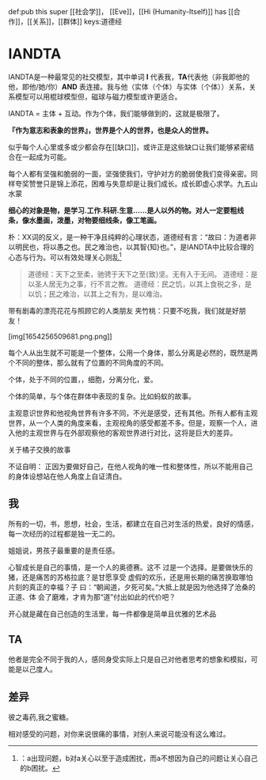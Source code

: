 def:pub this super [[社会学]]， [[Eve]]，[[Hi (Humanity-Itself)]] has [[合作]]，[[关系]]，[[群体]]
keys:道德经

# IANDTA

IANDTA是一种最常见的社交模型，其中单词 **I** 代表我，**TA**代表他（非我即他的他，即他/她/你）**AND** 表连接。我与他（实体（个体）与实体（个体））关系，关系模型可以用棍球模型但，磁球与磁力模型或许更适合。

IANDTA  = 主体 + 互动。作为个体，我们能够做到的，这就是极限了。
 

**『作为意志和表象的世界』，世界是个人的世界，也是众人的世界。**

似乎每个人心里或多或少都会存在[[缺口]]，或许正是这些缺口让我们能够紧密结合在一起成为可能。

每个人都有坚强和脆弱的一面，坚强使我们，守护对方的脆弱使我们变得亲密。同样夸奖赞誉只是锦上添花，困难与失意却是让我们成长。成长即虚心求学。九五山水蒙


**细心的对象是物，是学习.工作.科研.生意……是人以外的物。对人一定要粗线条，像水墨画，泼墨，对物要细线条，像工笔画。**


朴：XX词的反义，是一种干净且纯粹的心理状态，道德经有言：“故曰：为道者非以明民也，将以愚之也。民之难治也，以其智{知}也。”，是IANDTA中比较合理的心态与行为。可以有效处理关心则乱[^1]

> 道德经：天下之至柔，驰骋于天下之至{致}坚。无有入于无间。
> 道德经：是以圣人居无为之事，行不言之教。
> 道德经：民之饥，以其上食税之多，是以饥；民之难治，以其上之有为，是以难治。


带有剧毒的漂亮花花与照顾它的人类朋友
夹竹桃：只要不吃我，我们就是好朋友！

[img[1654256509681.png.png]]


每个人从出生就不可能是一个整体，公用一个身体，那么分离是必然的，既然是两个不同的整体，那么就有了位置的不同角度的不同。

个体，处于不同的位置，，细胞，分离分化，爱。

个体的简单，与个体在群体中表现的复杂。比如蚂蚁的故事。


主观意识世界和他视角世界有许多不同，不光是感受，还有其他。所有人都有主观世界，从一个人类的角度来看，主观视角的感受都差不多。但是，观察一个人，进入他的主观世界与在外部观察他的客观世界进行对比，这将是巨大的差异。


关于橘子交换的故事



不证自明： 正因为要做好自己，在他人视角的唯一性和整体性，所以不能用自己的身体设想站在他人角度上自证清白。







## 我

所有的一切，书，思想，社会，生活，都建立在自己对生活的热爱，良好的情感，每一次经历的过程都是独一无二的。

姐姐说，男孩子最重要的是责任感。

心智成长是自己的事情，是一个人的奥德赛。这不 过是一个选择。是要做快乐的猪，还是痛苦的苏格拉底？是甘愿享受 虚假的欢乐，还是用长期的痛苦换取哪怕片刻的真正的幸福？子 曰：“朝闻道，夕死可矣。”大抵上就是因为他选择了沧桑的正道、体 会了磨难，才肯为那“道”付出如此的代价吧？

开心就是藏在自己创造的生活里，每一件都像是简单且优雅的艺术品

## TA

他者是完全不同于我的人，感同身受实际上只是自己对他者思考的想象和模拟，可能是以己度人。

## 差异

彼之毒药,我之蜜糖。

相对感受的问题，对你来说很痛的事情，对别人来说可能没有这么难过。





[^1]:：a出现问题，b对a关心以至于造成困扰，而a不想因为自己的问题让关心自己的b困扰。
